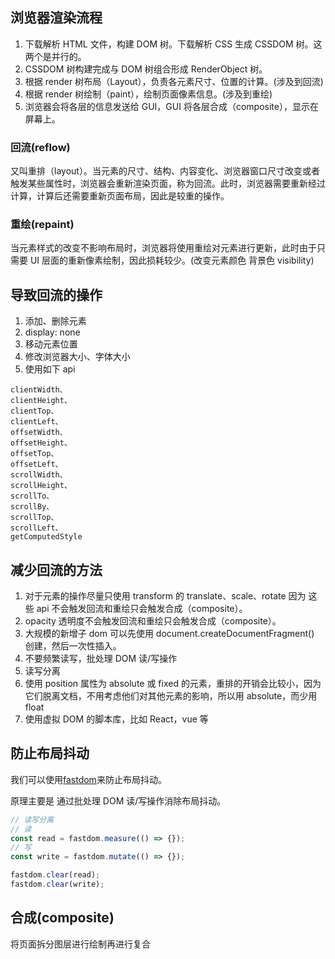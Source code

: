 ## 浏览器渲染流程

1. 下载解析 HTML 文件，构建 DOM 树。下载解析 CSS 生成 CSSDOM 树。这两个是并行的。
2. CSSDOM 树构建完成与 DOM 树组合形成 RenderObject 树。
3. 根据 render 树布局（Layout），负责各元素尺寸、位置的计算。(涉及到回流)
4. 根据 render 树绘制（paint），绘制页面像素信息。(涉及到重绘)
5. 浏览器会将各层的信息发送给 GUI，GUI 将各层合成（composite），显示在屏幕上。

### 回流(reflow)

又叫重排（layout）。当元素的尺寸、结构、内容变化、浏览器窗口尺寸改变或者触发某些属性时，浏览器会重新渲染页面，称为回流。此时，浏览器需要重新经过计算，计算后还需要重新页面布局，因此是较重的操作。

### 重绘(repaint)

当元素样式的改变不影响布局时，浏览器将使用重绘对元素进行更新，此时由于只需要 UI 层面的重新像素绘制，因此损耗较少。(改变元素颜色 背景色 visibility)

## 导致回流的操作

1. 添加、删除元素
2. display: none
3. 移动元素位置
4. 修改浏览器大小、字体大小
5. 使用如下 api

```
clientWidth、
clientHeight、
clientTop、
clientLeft、
offsetWidth、
offsetHeight、
offsetTop、
offsetLeft、
scrollWidth、
scrollHeight、
scrollTo、
scrollBy、
scrollTop、
scrollLeft、
getComputedStyle
```

## 减少回流的方法

1. 对于元素的操作尽量只使用 transform 的 translate、scale、rotate 因为 这些 api 不会触发回流和重绘只会触发合成（composite）。
2. opacity 透明度不会触发回流和重绘只会触发合成（composite）。
3. 大规模的新增子 dom 可以先使用 document.createDocumentFragment() 创建，然后一次性插入。
4. 不要频繁读写，批处理 DOM 读/写操作
5. 读写分离
6. 使用 position 属性为 absolute 或 fixed 的元素，重排的开销会比较小，因为它们脱离文档，不用考虑他们对其他元素的影响，所以用 absolute，而少用 float
7. 使用虚拟 DOM 的脚本库，比如 React，vue 等

## 防止布局抖动

我们可以使用[fastdom](https://github.com/wilsonpage/fastdom)来防止布局抖动。

原理主要是 通过批处理 DOM 读/写操作消除布局抖动。

```js
// 读写分离
// 读
const read = fastdom.measure(() => {});
// 写
const write = fastdom.mutate(() => {});

fastdom.clear(read);
fastdom.clear(write);
```

## 合成(composite)

将页面拆分图层进行绘制再进行复合
